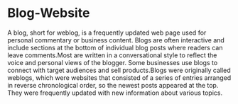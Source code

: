 # Blog-Website
A blog, short for weblog, is a frequently updated web page used for personal commentary or business content. Blogs are often interactive and include sections at the bottom of individual blog posts where readers can leave comments.Most are written in a conversational style to reflect the voice and personal views of the blogger. Some businesses use blogs to connect with target audiences and sell products.Blogs were originally called weblogs, which were websites that consisted of a series of entries arranged in reverse chronological order, so the newest posts appeared at the top. They were frequently updated with new information about various topics.
